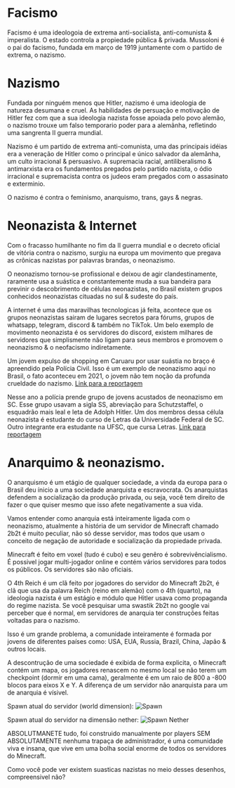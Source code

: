 # Facismo

Facismo é uma ideologoia de extrema anti-socialista, anti-comunista & imperalista. O estado controla a propiedade pública & privada.
Mussoloni é o pai do facismo, fundada em março de 1919 juntamente com o partido de extrema, o nazismo.

# Nazismo

Fundada por ninguém menos que Hitler, nazismo é uma ideologia de natureza desumana e cruel. As habilidades de persuação e motivação de Hitler fez com que a sua ideologia nazista fosse apoiada pelo povo alemão, o nazismo trouxe um falso temporario poder para a
alemãnha, refletindo uma sangrenta II guerra mundial.

Nazismo é um partido de extrema anti-comunista, uma das principais idéias era a veneração de Hitler como o principal e único salvador da alemãnha, um culto irracional & persuasivo. A supremacia racial, antiliberalismo & antimarxista era os fundamentos pregados pelo partido nazista, o ódio irracional e supremacista contra os judeos eram pregados com o assasinato e exterminio.

O nazismo é contra o feminismo, anarquismo, trans, gays & negras.

# Neonazista & Internet

Com o fracasso humilhante no fim da II guerra mundial e o decreto oficial de vitória contra o nazismo, surgiu na europa um movimento que pregava as crônicas nazistas por palavras brandas, o neonazismo.

O neonazismo tornou-se profissional e deixou de agir clandestinamente, raramente usa a suástica e constantemente muda a sua bandeira para previnir o descobrimento de células neonazistas, no Brasil existem grupos conhecidos neonazistas cituadas no sul & sudeste do país.

A internet é uma das maravilhas tecnologicas já feita, acontece que os grupos neonazistas sairam de lugares secretos para fórums, grupos de whatsapp, telegram, discord & também no TikTok. Um belo exemplo de movimento neonazista é os servidores do discord, existem milhares de servidores que simplismente não ligam para seus membros e promovem o neonazismo & o neofacismo indiretamente.

Um jovem expulso de shopping em Caruaru por usar suástia no braço é apreendido pela Polícia Civil. Isso é um exemplo de neonazismo aqui no Brasil, o fato aconteceu em 2021, o jovem não tem noção da profunda crueldade do nazismo.
[Link para a reportagem](https://g1.globo.com/pe/caruaru-regiao/noticia/2021/06/18/jovem-expulso-de-shopping-em-caruaru-por-usar-suastica-no-braco-e-apreendido-pela-policia-civil-e-sera-encaminhado-ao-mppe.ghtml)

Nesse ano a polícia prende grupo de jovens acustados de neonazismo em SC. Esse grupo usavam a sigla SS, abreviação para Schutzstaffel, o esquadrão mais leal e leta de Adolph Hitler. Um dos membros dessa célula neonazista é estudante do curso de Letras da Universidade Federal de SC. Outro integrante era estudante na UFSC, que cursa Letras.
[Link para reportagem](https://g1.globo.com/fantastico/noticia/2022/10/23/policia-prende-grupo-de-jovens-acusados-de-neonazismo-em-sc.ghtml)

# Anarquimo & neonazismo.

O anarquismo é um etágio de qualquer sociedade, a vinda da europa para o Brasil deu ínicio a uma sociedade anarquista e escravocrata. Os anarquistas defendem a socialização da produção privada, ou seja, você tem direito de fazer o que quiser mesmo que isso afete negativamente a sua vida.

Vamos entender como anarquia está inteiramente ligada com o neonazismo, atualmente a história de um servidor de Minecraft chamado 2b2t é muito peculiar, não só desse servidor, mas todos que usam o conceito de negação de autoridade e socialização da propiedade privada.

Minecraft é feito em voxel (tudo é cubo) e seu genêro é sobrevivêncialismo. É possivel jogar multi-jogador online e contém vários servidores para todos os públicos. Os servidores são não oficiais.

O 4th Reich é um clã feito por jogadores do servidor do Minecraft 2b2t, é clã que usa da palavra Reich (reino em alemão) com o 4th (quarto), na ideologia nazista é um estágio e módulo que Hitler usava como propaganda do regime nazista. Se você pesquisar uma swastik 2b2t no google vai perceber que é normal, em servidores de anarquia ter construções feitas voltadas para o nazismo.

Isso é um grande problema, a comunidade inteiramente é formada por jovens de diferentes países como: USA, EUA, Russia, Brazil, China, Japão & outros locais.

A descontrução de uma sociedade é exibida de forma explicita, o Minecraft contém um mapa, os jogadores renascem no mesmo local se não terem um checkpoint (dormir em uma cama), geralmente é em um raio de 800 a -800 blocos para eixos X e Y. A diferença de um servidor não anarquista para um de anarquia é vísivel.

Spawn atual do servidor (world dimension):
![Spawn](https://i.redd.it/z5l6bi2k0wt71.jpg?raw=true)

Spawn atual do servidor na dimensão nether:
![Spawn Nether](https://static.miraheze.org/2b2twiki/thumb/a/a7/5k_nether_spawn_map.png/800px-5k_nether_spawn_map.png?raw=true)

ABSOLUTMANETE tudo, foi construido manualmente por players SEM ABSOLUTAMENTE nenhuma trapaça de administrador, é uma comunidade viva e insana, que vive em uma bolha social enorme de todos os servidores do Minecraft.

Como você pode ver existem suasticas nazistas no meio desses desenhos, compreensivel não?

